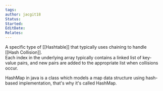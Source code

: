```yaml
---
tags: 
author: jacgit18
Status: 
Started: 
EditDate: 
Relates:
---
```

A specific type of [[Hashtable]] that typically uses chaining to handle [[Hash Collision]].  
Each index in the underlying array typically contains a linked list of key-value pairs, and new pairs are added to the appropriate list when collisions occur. 

HashMap in java is a class which models a map data structure using hash-based implementation, that's why it's called HashMap.

